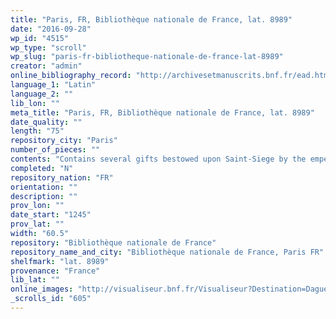 ```yaml
---
title: "Paris, FR, Bibliothèque nationale de France, lat. 8989"
date: "2016-09-28"
wp_id: "4515"
wp_type: "scroll"
wp_slug: "paris-fr-bibliotheque-nationale-de-france-lat-8989"
creator: "admin"
online_bibliography_record: "http://archivesetmanuscrits.bnf.fr/ead.html?id=FRBNFEAD000077178"
language_1: "Latin"
language_2: ""
lib_lon: ""
meta_title: "Paris, FR, Bibliothèque nationale de France, lat. 8989"
date_quality: ""
length: "75"
repository_city: "Paris"
number_of_pieces: ""
contents: "Contains several gifts bestowed upon Saint-Siege by the emperors Frederick I and Henry VI."
completed: "N"
repository_nation: "FR"
orientation: ""
description: ""
prov_lon: ""
date_start: "1245"
prov_lat: ""
width: "60.5"
repository: "Bibliothèque nationale de France"
repository_name_and_city: "Bibliothèque nationale de France, Paris FR"
shelfmark: "lat. 8989"
provenance: "France"
lib_lat: ""
online_images: "http://visualiseur.bnf.fr/Visualiseur?Destination=Daguerre&O=22004066&E=JPEG&NavigationSimplifiee=ok&typeFonds=noir"
_scrolls_id: "605"
---
```



